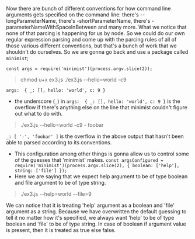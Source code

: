Now there are bunch of different conventions for how command line arguments gets specified on the command line: there's --longParameterName, there's -shortParameterName, there's -parameterNameWithSpaceInBetween and many more. What we notice that none of that parcing is happening for us by node. So we could do our own regular expression parsing and come up with the parcing rules of all of those various different conventions, but that's a bunch of work that we shouldn't do ourselves. So we are gonna go back and use a package called `minimist`;

<!-- minimist package have a function where we need to pass the array to be parsed. -->
`const args = require('minimist')(process.argv.slice(2));`


<!-- TERMINAL -->
> chmod u+x ex3.js
> ./ex3.js --hello=world -c9

<!--
  OUTPUT
  args:  { _: [], hello: 'world', c: 9 }
  [
    '/home/ajoncode/.nvm/versions/node/v13.8.0/bin/node',
    '/home/ajoncode/digging-into-node/exercises/02_run_command-line_system-level_tasks/ex3/ex3.js',
    '--hello=world',
    '-c9'
  ]
  [ '--hello=world', '-c9' ]
-->

`args:  { _: [], hello: 'world', c: 9 }`
- the underscore (`_`) in `args:  { _: [], hello: 'world', c: 9 }` is the overflow if there's anything else on the line that minimist couldn't figure out what to do with.

<!-- TERMINAL -->
> ./ex3.js --hello=world -c9 - foobar

<!--
  OUTPUT
  args:  { _: [ '-', 'foobar' ], hello: 'world', c: 9 }
  [
    '/home/ajoncode/.nvm/versions/node/v13.8.0/bin/node',
    '/home/ajoncode/digging-into-node/exercises/02_run_command-line_system-level_tasks/ex3/ex3.js',
    '--hello=world',
    '-c9',
    '-',
    'foobar'
  ]
  [ '--hello=world', '-c9', '-', 'foobar' ]
-->

`_: [ '-', 'foobar' ]` is the overflow in the above output that hasn't been able to parsed according to its conventions.


<!-- we can also pass configuration to minimist -->
- This configuration among other things is gonna allow us to control some of the guesses that 'minimist' makes.
`const argsConfigured = require('minimist')(process.argv.slice(2), {
  boolean: ['help'],
  string: ['file']
});`
- Here we are saying that we expect help argument to be of type boolean and file argument to be of type string.

<!-- TERMINAL -->
> ./ex3.js --help=world --file=9

<!--
  OUTPUT
  args:  { _: [ '-', 'foobar' ], hello: 'world', c: 9 }
  args:  { _: [], help: 'world', file: 9 }
  argsConfigured:  { _: [], help: true, file: '9' }
  [
    '/home/ajoncode/.nvm/versions/node/v13.8.0/bin/node',
    '/home/ajoncode/digging-into-node/exercises/02_run_command-line_system-level_tasks/ex3/ex3.js',
    '--help=world',
    '--file=9'
  ]
  [ '--help=world', '--file=9' ]
-->
We can notice that it is treating 'help' argument as a boolean and 'file' argument as a string. Because we have overwritten the default guessing to tell it no matter how it's specified, we always want 'help' to be of type boolean and 'file' to be of type string. In case of boolean if argument value is present, then it is treated as true else false.
